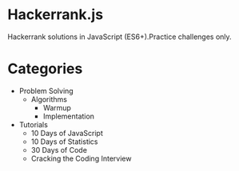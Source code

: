 # Hackerrank.js

Hackerrank solutions in JavaScript (ES6+).Practice challenges only.

# Categories

  * Problem Solving
     * Algorithms
       * Warmup
       * Implementation
  * Tutorials
    * 10 Days of JavaScript
    * 10 Days of Statistics
    * 30 Days of Code
    * Cracking the Coding Interview
